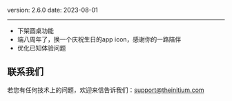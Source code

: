 version: 2.6.0
date: 2023-08-01

---

- 下架圆桌功能
- 端八周年了，换一个庆祝生日的app icon，感谢你的一路陪伴
- 优化已知体验问题

## 联系我们

若您有任何技术上的问题，欢迎来信告诉我们：[support@theinitium.com](mailto:support@theinitium.com)